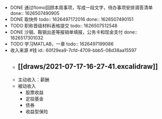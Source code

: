 - DONE 通过flomo回顾本周事项，写成一段文字，待办事项安排滴答清单
  done:: 1626507490905
- DONE 取快件
  todo:: 1626497172016
  done:: 1626507490151
- TODO 职称晋级材料表格提交
  todo:: 1626507512548
- DONE 沙钢、鞍钢出差等报销单填报，公务卡和现金支付
  done:: 1626517301032
- TODO 学习MATLAB，一章
  todo:: 1626497199086
- 收入来源    #钱 
  id:: 60f29ea9-7cfd-4709-bbb5-08d38aa15597
	- [[draws/2021-07-17-16-27-41.excalidraw]]
		-
	- 主动收入：薪酬
	- 被动收入
		- 股票收益
		- 定投基金
		- 债券
		- 收益型保险